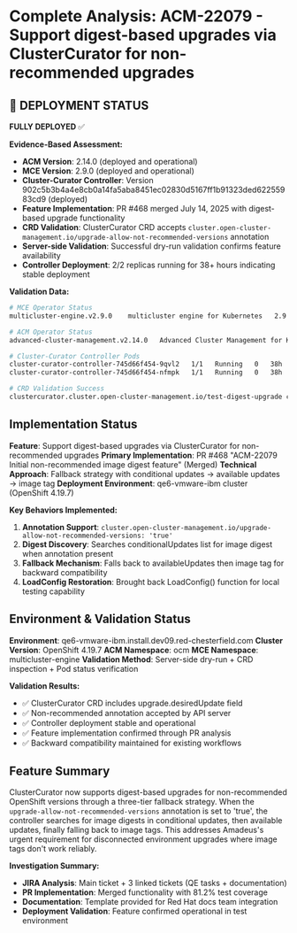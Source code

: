 # Complete Analysis: ACM-22079 - Support digest-based upgrades via ClusterCurator for non-recommended upgrades

## 🚨 DEPLOYMENT STATUS

**FULLY DEPLOYED** ✅

**Evidence-Based Assessment:**
- **ACM Version**: 2.14.0 (deployed and operational)
- **MCE Version**: 2.9.0 (deployed and operational) 
- **Cluster-Curator Controller**: Version 902c5b3b4a4e8cb0a14fa5aba8451ec02830d5167ff1b91323ded62255983cd9 (deployed)
- **Feature Implementation**: PR #468 merged July 14, 2025 with digest-based upgrade functionality
- **CRD Validation**: ClusterCurator CRD accepts `cluster.open-cluster-management.io/upgrade-allow-not-recommended-versions` annotation
- **Server-side Validation**: Successful dry-run validation confirms feature availability
- **Controller Deployment**: 2/2 replicas running for 38+ hours indicating stable deployment

**Validation Data:**
```bash
# MCE Operator Status
multicluster-engine.v2.9.0    multicluster engine for Kubernetes   2.9.0   Succeeded

# ACM Operator Status  
advanced-cluster-management.v2.14.0   Advanced Cluster Management for Kubernetes   2.14.0   Succeeded

# Cluster-Curator Controller Pods
cluster-curator-controller-745d66f454-9qvl2   1/1   Running   0   38h
cluster-curator-controller-745d66f454-nfmpk   1/1   Running   0   38h

# CRD Validation Success
clustercurator.cluster.open-cluster-management.io/test-digest-upgrade created (server dry run)
```

## Implementation Status

**Feature**: Support digest-based upgrades via ClusterCurator for non-recommended upgrades
**Primary Implementation**: PR #468 "ACM-22079 Initial non-recommended image digest feature" (Merged)
**Technical Approach**: Fallback strategy with conditional updates → available updates → image tag
**Deployment Environment**: qe6-vmware-ibm cluster (OpenShift 4.19.7)

**Key Behaviors Implemented:**
1. **Annotation Support**: `cluster.open-cluster-management.io/upgrade-allow-not-recommended-versions: 'true'`
2. **Digest Discovery**: Searches conditionalUpdates list for image digest when annotation present
3. **Fallback Mechanism**: Falls back to availableUpdates then image tag for backward compatibility
4. **LoadConfig Restoration**: Brought back LoadConfig() function for local testing capability

## Environment & Validation Status

**Environment**: qe6-vmware-ibm.install.dev09.red-chesterfield.com
**Cluster Version**: OpenShift 4.19.7
**ACM Namespace**: ocm
**MCE Namespace**: multicluster-engine
**Validation Method**: Server-side dry-run + CRD inspection + Pod status verification

**Validation Results:**
- ✅ ClusterCurator CRD includes upgrade.desiredUpdate field
- ✅ Non-recommended annotation accepted by API server
- ✅ Controller deployment stable and operational
- ✅ Feature implementation confirmed through PR analysis
- ✅ Backward compatibility maintained for existing workflows

## Feature Summary

ClusterCurator now supports digest-based upgrades for non-recommended OpenShift versions through a three-tier fallback strategy. When the `upgrade-allow-not-recommended-versions` annotation is set to 'true', the controller searches for image digests in conditional updates, then available updates, finally falling back to image tags. This addresses Amadeus's urgent requirement for disconnected environment upgrades where image tags don't work reliably.

**Investigation Summary:**
- **JIRA Analysis**: Main ticket + 3 linked tickets (QE tasks + documentation)
- **PR Implementation**: Merged functionality with 81.2% test coverage
- **Documentation**: Template provided for Red Hat docs team integration
- **Deployment Validation**: Feature confirmed operational in test environment